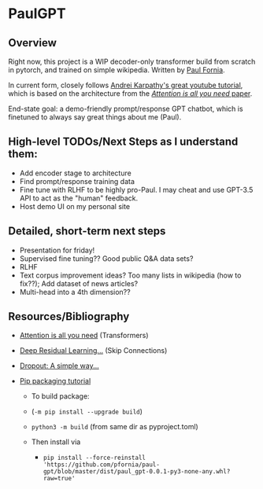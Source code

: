 # PaulGPT

## Overview

Right now, this project is a WIP decoder-only transformer build from scratch in pytorch, and trained on simple wikipedia. Written by [Paul Fornia](www.paulfornia.com).

In current form, closely follows [Andrei Karpathy's great youtube tutorial](https://www.youtube.com/watch?v=kCc8FmEb1nY), which is based on the architecture from the [*Attention is all you need* paper](https://arxiv.org/abs/1706.03762).

End-state goal: a demo-friendly prompt/response GPT chatbot, which is finetuned to always say great things about me (Paul).

## High-level TODOs/Next Steps as I understand them:
* Add encoder stage to architecture
* Find prompt/response training data
* Fine tune with RLHF to be highly pro-Paul. I may cheat and use GPT-3.5 API to act as the "human" feedback.
* Host demo UI on my personal site


## Detailed, short-term next steps
* Presentation for friday!
* Supervised fine tuning?? Good public Q&A data sets?
* RLHF
* Text corpus improvement ideas? Too many lists in wikipedia (how to fix??); Add dataset of news articles?
* Multi-head into a 4th dimension??



## Resources/Bibliography
* [Attention is all you need](https://arxiv.org/abs/1706.03762) (Transformers)
* [Deep Residual Learning...](https://arxiv.org/abs/1512.03385) (Skip Connections)
* [Dropout: A simple way...](https://jmlr.org/papers/volume15/srivastava14a/srivastava14a.pdf)

* [Pip packaging tutorial](https://packaging.python.org/en/latest/tutorials/packaging-projects/)
  * To build package:
  * (`-m pip install --upgrade build`)
  * `python3 -m build` (from same dir as pyproject.toml)

  * Then install via
    * `pip install --force-reinstall 'https://github.com/pfornia/paul-gpt/blob/master/dist/paul_gpt-0.0.1-py3-none-any.whl?raw=true'`

